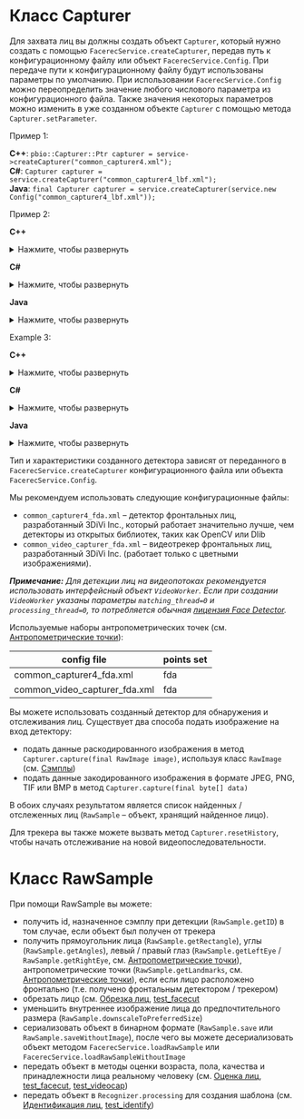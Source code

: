 # Класс Capturer

Для захвата лиц вы должны создать объект `Capturer`, который нужно создать с помощью `FacerecService.createCapturer`, передав путь к конфигурационному файлу или объект `FacerecService.Config`. При передаче пути к конфигурационному файлу будут использованы параметры по умолчанию. При использовании `FacerecService.Config` можно переопределить значение любого числового параметра из конфигурационного файла. Также значения некоторых параметров можно изменить в уже созданном объекте `Capturer` с помощью метода `Capturer.setParameter`.

Пример 1: 

**C++**: ```pbio::Capturer::Ptr capturer = service->createCapturer("common_capturer4.xml");```  
**C#**: ```Capturer capturer = service.createCapturer("common_capturer4_lbf.xml");```  
**Java**: ```final Capturer capturer = service.createCapturer(service.new Config("common_capturer4_lbf.xml"));```  

Пример 2: 

**C++**

<details>
  <summary>Нажмите, чтобы развернуть</summary>

```cpp
pbio::FacerecService::Config capturer_config("common_capturer4.xml");
capturer_config.overrideParameter("min_size", 200);
pbio::Capturer::Ptr capturer = service->createCapturer(capturer_config);
```
</details>

**C#**

<details>
  <summary>Нажмите, чтобы развернуть</summary>

```cs
FacerecService.Config capturerConfig = new FacerecService.Config("common_capturer4_lbf.xml");
capturerConfig.overrideParameter("min_size", 200);
Capturer capturer = service.createCapturer(capturerConfig);
```
</details>

**Java**

<details>
  <summary>Нажмите, чтобы развернуть</summary>

```java
FacerecService.Config capturerConfig = service.new Config("common_capturer4_lbf.xml");
capturerConfig.overrideParameter("min_size", 200);
final Capturer capturer = service.createCapturer(capturerConfig);
```
</details>

Example 3:

**C++**

<details>
  <summary>Нажмите, чтобы развернуть</summary>

```cpp
pbio::Capturer::Ptr capturer = service->createCapturer("common_capturer4.xml");
capturer->setParameter("min_size", 200);
capturer->setParameter("max_size", 800);
// capturer->capture(...);
// ...
capturer->setParameter("min_size", 100);
capturer->setParameter("max_size", 400);
// capturer->capture(...);
```
</details>

**C#**

<details>
  <summary>Нажмите, чтобы развернуть</summary>

```cs
Capturer capturer = service.createCapturer("common_capturer4_lbf.xml");
capturer.setParameter("min_size", 200);
capturer.setParameter("max_size", 800);
// capturer.capturer(...);
// ...
capturer.setParameter("min_size", 100);
capturer.setParameter("max_size", 400);
// capturer.capture(...);
```
</details>

**Java**

<details>
  <summary>Нажмите, чтобы развернуть</summary>

```java
Capturer capturer = service.createCapturer(service.new Config("common_capturer4_lbf.xml"));
capturer.setParameter("min_size", 200);
capturer.setParameter("max_size", 800);
// capturer.capturer(...);
// ...
capturer.setParameter("min_size", 100);
capturer.setParameter("max_size", 400);
// capturer.capture(...);
```
</details>

Тип и характеристики созданного детектора зависят от переданного в `FacerecService.createCapturer` конфигурационного файла или объекта `FacerecService.Config`.

Мы рекомендуем использовать следующие конфигурационные файлы: 
* `common_capturer4_fda.xml` – детектор фронтальных лиц, разработанный 3DiVi Inc., который работает значительно лучше, чем детекторы из открытых библиотек, таких как OpenCV или Dlib
* `common_video_capturer_fda.xml` – видеотрекер фронтальных лиц, разработанный 3DiVi Inc. (работает только с цветными изображениями).

_**Примечание:** Для детекции лиц на видеопотоках рекомендуется использовать интерфейсный объект `VideoWorker`. Если при создании `VideoWorker` указаны параметры `matching_thread=0` и `processing_thread=0`, то потребляется обычная [лицензия Face Detector](../components.md)._

Используемые наборы антропометрических точек (см. [Антропометрические точки](#антропометрические-точки)):

|config file|points set|
|-----------|----------|
|common_capturer4_fda.xml |fda|
|common_video_capturer_fda.xml|fda|

Вы можете использовать созданный детектор для обнаружения и отслеживания лиц. Существует два способа подать изображение на вход детектору:
* подать данные раскодированного изображения в метод `Capturer.capture(final RawImage image)`, используя класс `RawImage` (см. [Сэмплы](../samples))
* подать данные закодированного изображения в формате JPEG, PNG, TIF или BMP в метод `Capturer.capture(final byte[] data)`

В обоих случаях результатом является список найденных / отслеженных лиц (`RawSample` – объект, хранящий найденное лицо).

Для трекера вы также можете вызвать метод `Capturer.resetHistory`, чтобы начать отслеживание на новой видеопоследовательности.

# Класс RawSample

При помощи RawSample вы можете:
* получить id, назначенное сэмплу при детекции (`RawSample.getID`) в том случае, если объект был получен от трекера
* получить прямоугольник лица (`RawSample.getRectangle`), углы (`RawSample.getAngles`), левый / правый глаз (`RawSample.getLeftEye` / `RawSample.getRightEye`, см. [Антропометрические точки](#антропометрические-точки)), антропометрические точки (`RawSample.getLandmarks`, см. [Антропометрические точки](#антропометрические-точки)), если если лицо расположено фронтально (т.е. получено фронтальным детектором / трекером)
* обрезать лицо (см. [Обрезка лиц](#обрезка-лиц), [test_facecut](../samples/cpp/test_facecut.md)
* уменьшить внутреннее изображение лица до предпочтительного размера (`RawSample.downscaleToPreferredSize`)
* сериализовать объект в бинарном формате (`RawSample.save` или `RawSample.saveWithoutImage`), после чего вы можете десериализовать объект методом `FacerecService.loadRawSample` или `FacerecService.loadRawSampleWithoutImage`
* передать объект в методы оценки возраста, пола, качества и принадлежности лица реальному человеку (см. [Оценка лиц](face_estimation.md), [test_facecut](../samples/cpp/test_facecut.md), [test_videocap](../samples/cpp/test_videocap.md))
* передать объект в `Recognizer.processing` для создания шаблона (см. [Идентификация лиц](face_identification.md), [test_identify](../samples/cpp/test_identify.md))

